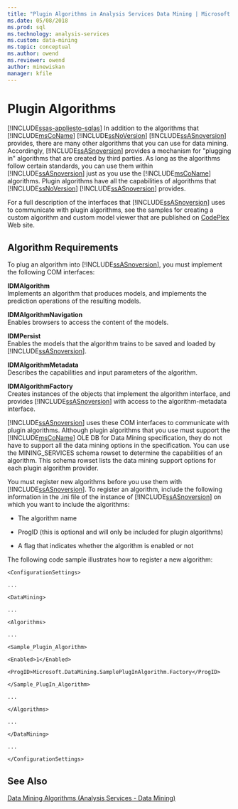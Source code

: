 ```yaml
---
title: "Plugin Algorithms in Analysis Services Data Mining | Microsoft Docs"
ms.date: 05/08/2018
ms.prod: sql
ms.technology: analysis-services
ms.custom: data-mining
ms.topic: conceptual
ms.author: owend
ms.reviewer: owend
author: minewiskan
manager: kfile
---
```

# Plugin Algorithms
[!INCLUDE[ssas-appliesto-sqlas](../includes/ssas-appliesto-sqlas.md)]
  In addition to the algorithms that [!INCLUDE[msCoName](../includes/msconame-md.md)] [!INCLUDE[ssNoVersion](../includes/ssnoversion-md.md)] [!INCLUDE[ssASnoversion](../includes/ssasnoversion-md.md)] provides, there are many other algorithms that you can use for data mining. Accordingly, [!INCLUDE[ssASnoversion](../includes/ssasnoversion-md.md)] provides a mechanism for "plugging in" algorithms that are created by third parties. As long as the algorithms follow certain standards, you can use them within [!INCLUDE[ssASnoversion](../includes/ssasnoversion-md.md)] just as you use the [!INCLUDE[msCoName](../includes/msconame-md.md)] algorithms. Plugin algorithms have all the capabilities of algorithms that [!INCLUDE[ssNoVersion](../includes/ssnoversion-md.md)] [!INCLUDE[ssASnoversion](../includes/ssasnoversion-md.md)] provides.  
  
 For a full description of the interfaces that [!INCLUDE[ssASnoversion](../includes/ssasnoversion-md.md)] uses to communicate with plugin algorithms, see the samples for creating a custom algorithm and custom model viewer that are published on [CodePlex](https://go.microsoft.com/fwlink/?LinkID=87843) Web site.  
  
## Algorithm Requirements  
 To plug an algorithm into [!INCLUDE[ssASnoversion](../includes/ssasnoversion-md.md)], you must implement the following COM interfaces:  
  
 **IDMAlgorithm**  
 Implements an algorithm that produces models, and implements the prediction operations of the resulting models.  
  
 **IDMAlgorithmNavigation**  
 Enables browsers to access the content of the models.  
  
 **IDMPersist**  
 Enables the models that the algorithm trains to be saved and loaded by [!INCLUDE[ssASnoversion](../includes/ssasnoversion-md.md)].  
  
 **IDMAlgorithmMetadata**  
 Describes the capabilities and input parameters of the algorithm.  
  
 **IDMAlgorithmFactory**  
 Creates instances of the objects that implement the algorithm interface, and provides [!INCLUDE[ssASnoversion](../includes/ssasnoversion-md.md)] with access to the algorithm-metadata interface.  
  
 [!INCLUDE[ssASnoversion](../includes/ssasnoversion-md.md)] uses these COM interfaces to communicate with plugin algorithms. Although plugin algorithms that you use must support the [!INCLUDE[msCoName](../includes/msconame-md.md)] OLE DB for Data Mining specification, they do not have to support all the data mining options in the specification. You can use the MINING_SERVICES schema rowset to determine the capabilities of an algorithm. This schema rowset lists the data mining support options for each plugin algorithm provider.  
  
 You must register new algorithms before you use them with [!INCLUDE[ssASnoversion](../includes/ssasnoversion-md.md)]. To register an algorithm, include the following information in the .ini file of the instance of [!INCLUDE[ssASnoversion](../includes/ssasnoversion-md.md)] on which you want to include the algorithms:  
  
-   The algorithm name  
  
-   ProgID (this is optional and will only be included for plugin algorithms)  
  
-   A flag that indicates whether the algorithm is enabled or not  
  
 The following code sample illustrates how to register a new algorithm:  
  
 `<ConfigurationSettings>`  
  
 `...`  
  
 `<DataMining>`  
  
 `...`  
  
 `<Algorithms>`  
  
 `...`  
  
 `<Sample_Plugin_Algorithm>`  
  
 `<Enabled>1</Enabled>`  
  
 `<ProgID>Microsoft.DataMining.SamplePlugInAlgorithm.Factory</ProgID>`  
  
 `</Sample_PlugIn_Algorithm>`  
  
 `...`  
  
 `</Algorithms>`  
  
 `...`  
  
 `</DataMining>`  
  
 `...`  
  
 `</ConfigurationSettings>`  
  
## See Also  
 [Data Mining Algorithms &#40;Analysis Services - Data Mining&#41;](../../analysis-services/data-mining/data-mining-algorithms-analysis-services-data-mining.md)   
  
  
